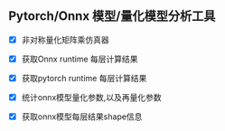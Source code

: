 ## Pytorch/Onnx 模型/量化模型分析工具

- [x] 非对称量化矩阵乘仿真器
- [x] 获取Onnx runtime 每层计算结果
- [x] 获取pytorch runtime 每层计算结果 
- [x] 统计onnx模型量化参数,以及再量化参数
- [x] 获取onnx模型每层结果shape信息


